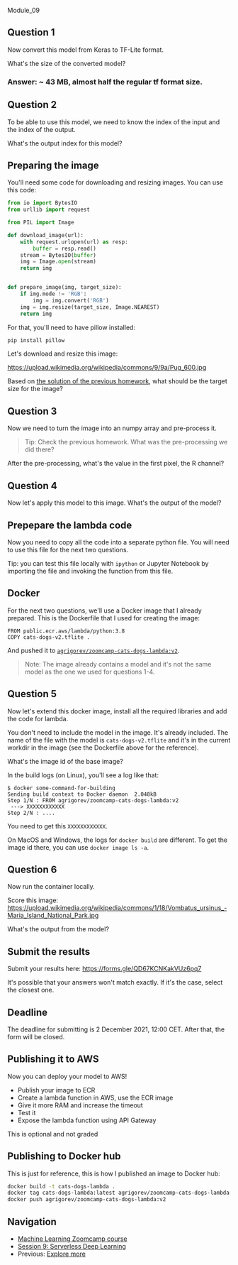 Module_09

## Question 1

Now convert this model from Keras to TF-Lite format.

What's the size of the converted model? 

### Answer: ~ 43 MB, almost half the regular tf format size.

## Question 2

To be able to use this model, we need to know the index of the input and 
the index of the output. 

What's the output index for this model? 


## Preparing the image

You'll need some code for downloading and resizing images. You can use 
this code:

```python
from io import BytesIO
from urllib import request

from PIL import Image

def download_image(url):
    with request.urlopen(url) as resp:
        buffer = resp.read()
    stream = BytesIO(buffer)
    img = Image.open(stream)
    return img


def prepare_image(img, target_size):
    if img.mode != 'RGB':
        img = img.convert('RGB')
    img = img.resize(target_size, Image.NEAREST)
    return img
```

For that, you'll need to have pillow installed:

```bash
pip install pillow
```

Let's download and resize this image: 

https://upload.wikimedia.org/wikipedia/commons/9/9a/Pug_600.jpg

Based on [the solution of the previous homework](https://github.com/alexeygrigorev/mlbookcamp-code/blob/master/course-zoomcamp/08-deep-learning/CNN_solution.ipynb),
what should be the target size for the image?


## Question 3

Now we need to turn the image into an numpy array and pre-process it. 

> Tip: Check the previous homework. What was the pre-processing 
> we did there?

After the pre-processing, what's the value in the first pixel, the R channel?


## Question 4

Now let's apply this model to this image. What's the output of the model?


## Prepepare the lambda code 

Now you need to copy all the code into a separate python file. You will 
need to use this file for the next two questions.

Tip: you can test this file locally with `ipython` or Jupyter Notebook 
by importing the file and invoking the function from this file.  


## Docker 

For the next two questions, we'll use a Docker image that I already 
prepared. This is the Dockerfile that I used for creating the image:

```docker
FROM public.ecr.aws/lambda/python:3.8
COPY cats-dogs-v2.tflite .
```

And pushed it to [`agrigorev/zoomcamp-cats-dogs-lambda:v2`](https://hub.docker.com/r/agrigorev/zoomcamp-cats-dogs-lambda/tags).


> Note: The image already contains a model and it's not the same model
> as the one we used for questions 1-4.


## Question 5

Now let's extend this docker image, install all the required libraries
and add the code for lambda.

You don't need to include the model in the image. It's already included. 
The name of the file with the model is `cats-dogs-v2.tflite` and it's 
in the current workdir in the image (see the Dockerfile above for the 
reference).


What's the image id of the base image? 

In the build logs (on Linux), you'll see a log like that:

```
$ docker some-command-for-building
Sending build context to Docker daemon  2.048kB
Step 1/N : FROM agrigorev/zoomcamp-cats-dogs-lambda:v2
 ---> XXXXXXXXXXXX
Step 2/N : ....
```

You need to get this `XXXXXXXXXXXX`. 

On MacOS and Windows, the logs for `docker build` are different. 
To get the image id there, you can use `docker image ls -a`.


## Question 6

Now run the container locally.

Score this image: https://upload.wikimedia.org/wikipedia/commons/1/18/Vombatus_ursinus_-Maria_Island_National_Park.jpg

What's the output from the model? 


## Submit the results

Submit your results here: https://forms.gle/QD67KCNKakVUz6pq7

It's possible that your answers won't match exactly. If it's the case, select the closest one.


## Deadline

The deadline for submitting is 2 December 2021, 12:00 CET. After that, the form will be closed.


## Publishing it to AWS

Now you can deploy your model to AWS!

* Publish your image to ECR
* Create a lambda function in AWS, use the ECR image
* Give it more RAM and increase the timeout 
* Test it
* Expose the lambda function using API Gateway

This is optional and not graded 


## Publishing to Docker hub

This is just for reference, this is how I published an image to Docker hub:

```bash
docker build -t cats-dogs-lambda .
docker tag cats-dogs-lambda:latest agrigorev/zoomcamp-cats-dogs-lambda:v2
docker push agrigorev/zoomcamp-cats-dogs-lambda:v2
```


## Navigation

* [Machine Learning Zoomcamp course](../)
* [Session 9: Serverless Deep Learning](./)
* Previous: [Explore more](09-explore-more.md)